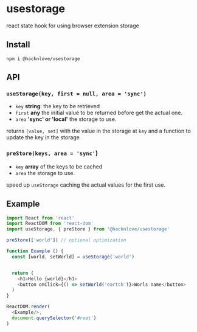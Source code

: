 # usestorage
react state hook for using browser extension storage

## Install
```
npm i @hacknlove/usestorage
```

## API

### `useStorage(key, first = null, area = 'sync')`
* `key` **string**: the key to be retrieved
* `first` **any** the initial value to be returned before get the actual one.
* `area` **'sync' or 'local'** the storage to use.

returns `[value, set]` with the value in the storage at `key` and a function to update the key in the storage

### `preStore(keys, area = 'sync'`)
* `key` **array** of the keys to be cached
* `area` the storage to use.

speed up `useStorage` caching the actual values for the first use.

## Example
```javascript
import React from 'react'
import ReactDOM from 'react-dom'
import useStorage, { preStore } from '@hacknlove/usestorage'

preStore(['world']) // optional optimization

function Example () {
  const [world, setWorld] = useStorage('world')


  return (
    <h1>Hello {world}</h1>
    <button onClick={() => setWorld('eartch')}>Worls name</button>
  )
}

ReactDOM.render(
  <Example/>,
  document.querySelector('#root')
)
```
